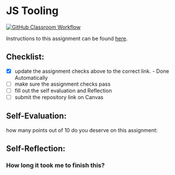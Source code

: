 JS Tooling
===================================
[![GitHub Classroom Workflow](https://github.com/Abuerrdg/Tooling-Lab/actions/workflows/classroom.yml/badge.svg)](https://github.com/Abuerrdg/Tooling-Lab/actions/workflows/classroom.yml)

Instructions to this assignment can be found [here](https://reedws.github.io/IT3049C/coursework/labs/tooling/).

## Checklist:
- [x] update the assignment checks above to the correct link. - Done Automatically
- [ ] make sure the assignment checks pass
- [ ] fill out the self evaluation and Reflection
- [ ] submit the repository link on Canvas

## Self-Evaluation: 
how many points out of 10 do you deserve on this assignment: 

## Self-Reflection:


### How long it took me to finish this?
